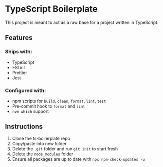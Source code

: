 # TypeScript Boilerplate

This project is meant to act as a raw base for a project written in TypeScript.

## Features

### Ships with:

- TypeScript
- ESLint
- Prettier
- Jest

### Configured with:

- npm scripts for `build`, `clean`, `format`, `lint`, `test`
- Pre-commit hook to `format` and `lint`
- `nvm which` support

## Instructions

1. Clone the ts-boilerplate repo
2. Copy/paste into new folder
3. Delete the `.git` folder and run `git init` to start fresh
4. Delete the `node_modules` folder
5. Ensure all packages are up to date with `npx npm-check-updates -u`
